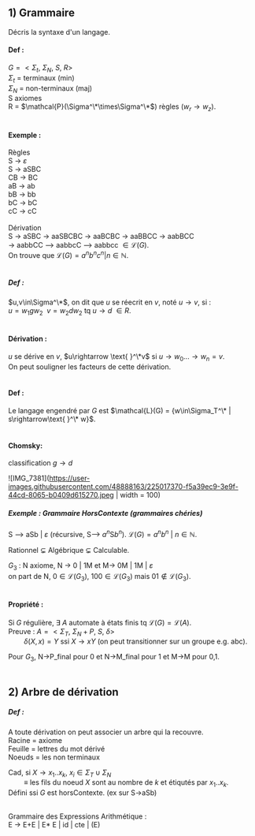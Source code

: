 ## 1) Grammaire
Décris la syntaxe d'un langage.
&nbsp;  

#### Def :
$G = < \Sigma_t,\ \Sigma_N,\ S,\ R>$  
$\Sigma_t$ = terminaux (min)  
$\Sigma_N$ = non-terminaux (maj)  
S axiomes  
R = $\mathcal{P}(\Sigma^\*\times\Sigma^\*$) règles ($w_r\rightarrow w_z$).  
&nbsp;  

#### Exemple :  
Règles  
S &rarr; $\varepsilon$  
S &rarr; aSBC  
CB &rarr; BC   
aB &rarr; ab  
bB &rarr; bb  
bC &rarr; bC  
cC &rarr; cC  
&nbsp;  
Dérivation  
S &rarr; aSBC &rarr; aaSBCBC &rarr; aaBCBC &rarr; aaBBCC &rarr; aabBCC  
&rarr; aabbCC --> aabbcC --> aabbcc $\in\mathcal{L}(G)$.  
On trouve que $\mathcal{L}(G) = {a^nb^nc^n|n\in\mathbb{N}}$.  
&nbsp;  

##### Def :  
$u,v\in\Sigma^\*$, on dit que $u$ se réecrit en $v$, noté $u\rightarrow v$, si :  
$u=w_1 gw_2 \ \ v=w_2dw_2$ tq $u\rightarrow d\ \in R$.  
&nbsp;  

#### Dérivation : 
$u$ se dérive en $v$, $u\rightarrow \text{ }^\*v$ si $u\rightarrow w_0 ... \rightarrow w_n = v$.  
On peut souligner les facteurs de cette dérivation.  
&nbsp;  

#### Def :
Le langage engendré par $G$ est $\mathcal{L}(G) = {w\in\Sigma_T^\* | s\rightarrow\text{ }^\* w}$.  
&nbsp;  

#### Chomsky:   
classification $g\rightarrow d$  

![IMG_7381](https://user-images.githubusercontent.com/48888163/225017370-f5a39ec9-3e9f-44cd-8065-b0409d615270.jpeg | width = 100)
&nbsp;  

##### Exemple :  Grammaire HorsContexte (grammaires chéries)
S --> aSb | $\varepsilon$ (récursive, S--> $a^n$S$b^n$).
$\mathcal{L}(G) = { a^n b^n \ | \ n\in\mathbb{N} }$.  
  
Rationnel $\subsetneq$ Algébrique $\subsetneq$ Calculable.  

$G_3$ : N axiome, N &rarr; 0  | 1M  et  M&rarr; 0M | 1M | $\varepsilon$   
on part de N, $0\in\mathcal{L}(G_3)$, $100\in\mathcal{L}(G_3)$ mais $01\notin\mathcal{L}(G_3)$.  
&nbsp;  

#### Propriété :
Si $G$ régulière, $\exists$ $A$ automate à états finis tq $\mathcal{L}(G) = \mathcal{L}(A)$.  
Preuve : $A = <\Sigma_T,\ \Sigma_N + P,\ S,\ \delta>$  
$\qquad \delta(X,x)=Y$ ssi $X\rightarrow xY$ (on peut transitionner sur un groupe e.g. abc).  

Pour $G_3$, N&rarr;P_final pour 0 et N&rarr;M_final pour 1 et M&rarr;M pour 0,1.  
&nbsp;  

## 2) Arbre de dérivation
##### Def : 
A toute dérivation on peut associer un arbre qui la recouvre.  
Racine = axiome  
Feuille = lettres du mot dérivé  
Noeuds = les non terminaux  

Cad, si $X\rightarrow x_1 .. x_k,\ x_i\in\Sigma_T \cup \Sigma_N$  
$\qquad \equiv$ les fils du noeud $X$ sont au nombre de $k$ et étiqutés par $x_1.. x_k$.  
Défini ssi $G$ est horsContexte.  (ex sur S&rarr;aSb)  
&nbsp;  

Grammaire des Expressions Arithmétique :  
E &rarr; E+E | E\* E | id | cte | (E)  








